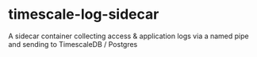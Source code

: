 # timescale-log-sidecar
A sidecar container collecting access &amp; application logs via a named pipe and sending to TimescaleDB / Postgres
